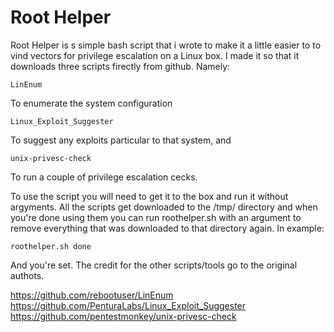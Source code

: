 # Root Helper
Root Helper is s simple bash script that i wrote to make it a little easier to to vind vectors for privilege escalation on a Linux box. I made it so that it downloads three scripts firectly from github. Namely:

```
LinEnum
```

To enumerate the system configuration

```
Linux_Exploit_Suggester
```

To suggest any exploits particular to that system, and

```
unix-privesc-check
```

To run a couple of privilege escalation cecks.

To use the script you will need to get it to the box and run it without argyments. All the scripts get downloaded to the /tmp/ directory and when you're done using them you can run roothelper.sh with an argument to remove everything that was downloaded to that directory again. In example:

```
roothelper.sh done
```

And you're set. The credit for the other scripts/tools go to the original authots.

https://github.com/rebootuser/LinEnum
https://github.com/PenturaLabs/Linux_Exploit_Suggester
https://github.com/pentestmonkey/unix-privesc-check
